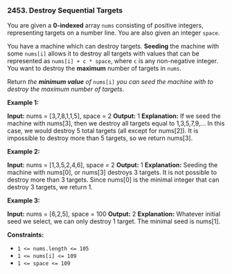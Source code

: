### 2453\. Destroy Sequential Targets

You are given a **0-indexed** array `nums` consisting of positive integers, representing targets on a number line. You are also given an integer `space`.

You have a machine which can destroy targets. **Seeding** the machine with some `nums[i]` allows it to destroy all targets with values that can be represented as `nums[i] + c * space`, where `c` is any non-negative integer. You want to destroy the **maximum** number of targets in `nums`.

Return _the **minimum value** of_ `nums[i]` _you can seed the machine with to destroy the maximum number of targets._

**Example 1:**

**Input:** nums = \[3,7,8,1,1,5\], space = 2
**Output:** 1
**Explanation:** If we seed the machine with nums\[3\], then we destroy all targets equal to 1,3,5,7,9,... 
In this case, we would destroy 5 total targets (all except for nums\[2\]). 
It is impossible to destroy more than 5 targets, so we return nums\[3\].

**Example 2:**

**Input:** nums = \[1,3,5,2,4,6\], space = 2
**Output:** 1
**Explanation:** Seeding the machine with nums\[0\], or nums\[3\] destroys 3 targets. 
It is not possible to destroy more than 3 targets.
Since nums\[0\] is the minimal integer that can destroy 3 targets, we return 1.

**Example 3:**

**Input:** nums = \[6,2,5\], space = 100
**Output:** 2
**Explanation:** Whatever initial seed we select, we can only destroy 1 target. The minimal seed is nums\[1\].

**Constraints:**

*   `1 <= nums.length <= 105`
*   `1 <= nums[i] <= 109`
*   `1 <= space <= 109`

